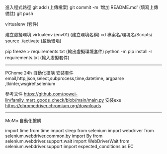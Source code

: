  進入程式路徑 
 git add (上傳檔案)
 git commit -m '增加 README.md' (填寫上傳備註)
 git push 

 virtualenv (套件)

建立虛擬環境
virtualenv (env01) (建立環境名稱)
cd 專案名/環境名/Scripts/
source ./activate (啟動環境)

pip freeze > requirements.txt  (輸出虛擬環境套件)
python -m pip install -r requirements.txt (輸入虛擬套件)


------------------------------------------------------------------------------------------------

 PChome 24h 自動化搶購
安裝套件 email,http,json,select,subprocess,time,datetime, argparse ,tkinter,wsgiref,selenium

參考文件 https://github.com/powei-lin/family_mart_goods_check/blob/main/main.py
安裝exe https://chromedriver.chromium.org/downloads

------------------------------------------------------------------------------------------------

 MoMo 自動化搶購


import time
from time import sleep
from selenium import webdriver
from selenium.webdriver.common.by import By
from selenium.webdriver.support.wait import WebDriverWait
from selenium.webdriver.support import expected_conditions as EC
